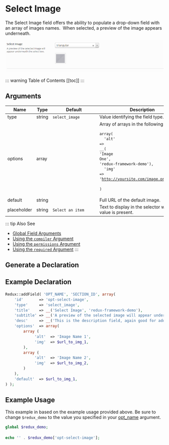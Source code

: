 # Select Image

The Select Image field offers the ability to populate a drop-down field with an array of images names.  When selected, a preview of the image appears underneath.

<span style="display:block;text-align:center">![](./img/select_image.png)</span>

::: warning Table of Contents
[[toc]]
:::

## Arguments
|Name|Type|<div style="width:135px;">Default</div>|Description|
|--- |--- |--- |--- |
|type|string|`select_image`|Value identifying the field type.|
|options|array||Array of arrays in the following format:<br /><pre class="language-php codecopy-enabled"><code><span class="token keyword">array</span><span class="token punctuation">(</span><br />&nbsp;&nbsp;<span class="token single-quoted-string string">'alt'</span> <span class="token operator">=</span><span class="token operator">&gt;</span> <span class="token function">__</span><span class="token punctuation">(</span> <span class="token single-quoted-string string">'Image One'</span><span class="token punctuation">,</span> <span class="token single-quoted-string string">'redux-framework-demo'</span><span class="token punctuation">)</span><span class="token punctuation">,</span><br />&nbsp;&nbsp;<span class="token single-quoted-string string">'img'</span> <span class="token operator">=</span><span class="token operator">&gt;</span> <span class="token single-quoted-string string">'http://yoursite.com/image.png'</span> </span><br/>)</code></pre>|
|default|string||Full URL of the default image.|
|placeholder|string|`Select an item`|Text to display in the selector when no value is present.|

::: tip Also See
- [Global Field Arguments](../configuration/fields/arguments.md)
- [Using the `compiler` Argument](../configuration/fields/compiler.md)
- [Using the `permissions` Argument](../configuration/fields/permissions.md)
- [Using the `required` Argument](../configuration/fields/required.md)
:::




## Generate a Declaration
<script>
import builder from './select-image.json';
export default {
    data () {
        return {
            builder: builder,
            defaults: {}
        };
    }
}
</script>
<builder :builder_json="builder" :builder_defaults="defaults" />

## Example Declaration
```php
Redux::addField( 'OPT_NAME', 'SECTION_ID', array(
    'id'       => 'opt-select-image',
    'type'     => 'select_image',
    'title'    => __('Select Image', 'redux-framework-demo'),
    'subtitle' => __('A preview of the selected image will appear underneath the select box.', 'redux-framework-demo'),
    'desc'     => __('This is the description field, again good for additional info.', 'redux-framework-demo'),
    'options'  => array(
        array (
             'alt'  => 'Image Name 1',
             'img'  => $url_to_img_1,
        ),
        array (
             'alt'  => 'Image Name 2',
             'img'  => $url_to_img_2,
        )
    ),
    'default'  => $url_to_img_1,
) );
```

## Example Usage
This example in based on the example usage provided above. Be sure to change `$redux_demo` to the value you specified in your [opt_name](../configuration/global_arguments.md#opt_name) argument.

```php
global $redux_demo;

echo '' . $redux_demo['opt-select-image'];
```
